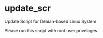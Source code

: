 # update_scr
Update Script for Debian-based Linux System

Please run this script with root user privelages.
